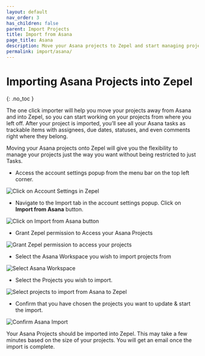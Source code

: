 ```yaml
---
layout: default
nav_order: 3
has_children: false
parent: Import Projects
title: Import from Asana
page_title: Asana
description: Move your Asana projects to Zepel and start managing projects with ease.
permalink: import/asana/
---
```

# Importing Asana Projects into Zepel
{: .no_toc }

The one click importer will help you move your projects away from Asana and into Zepel, so you can start working on your projects from where you left off. After your project is imported, you’ll see all your Asana tasks as trackable items with assignees, due dates, statuses, and even comments right where they belong.

Moving your Asana projects onto Zepel will give you the flexibility to manage your projects just the way you want without being restricted to just Tasks.

* Access the account settings popup from the menu bar on the top left corner. 

![Click on Account Settings in Zepel](/guide/assets/uploads/zepel-account-settings.png "Account Settings")

* Navigate to the Import tab in the account settings popup. Click on **Import from Asana** button.

![Click on Import from Asana button](/guide/assets/uploads/zepel-asana-import.png "Click on Import from Asana button")

* Grant Zepel permission to Access your Asana Projects

![Grant Zepel permission to access your projects](/guide/assets/uploads/zepel-asana-permissions.png "Grant Permission")

* Select the Asana Workspace you wish to import projects from

![Select Asana Workspace](/guide/assets/uploads/zepel-asana-workspace.png "Select Asana Workspace")

* Select the Projects you wish to import.

![Select projects to import from Asana to Zepel](/guide/assets/uploads/zepel-asana-projects.png "Select Projects")

* Confirm that you have chosen the projects you want to update & start the import.

![Confirm Asana Import](/guide/assets/uploads/zepel-asana-importing.png "Confirm Projects")

Your Asana Projects should be imported into Zepel. This may take a few minutes based on the size of your projects. You will get an email once the import is complete.